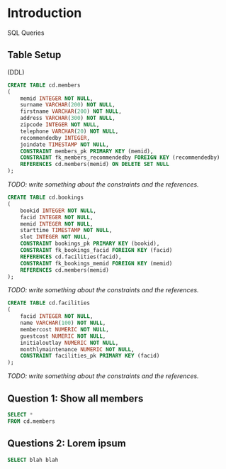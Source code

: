 # Introduction

SQL Queries

## Table Setup

(DDL)

```sql
CREATE TABLE cd.members
(
    memid INTEGER NOT NULL,
    surname VARCHAR(200) NOT NULL,
    firstname VARCHAR(200) NOT NULL,
    address VARCHAR(300) NOT NULL,
    zipcode INTEGER NOT NULL,
    telephone VARCHAR(20) NOT NULL,
    recommendedby INTEGER,
    joindate TIMESTAMP NOT NULL,
    CONSTRAINT members_pk PRIMARY KEY (memid),
    CONSTRAINT fk_members_recommendedby FOREIGN KEY (recommendedby) 
    REFERENCES cd.members(memid) ON DELETE SET NULL
);
```

*TODO: write something about the constraints and the references.*

```sql
CREATE TABLE cd.bookings
(
    bookid INTEGER NOT NULL,
    facid INTEGER NOT NULL,
    memid INTEGER NOT NULL,
    starttime TIMESTAMP NOT NULL,
    slot INTEGER NOT NULL,
    CONSTRAINT bookings_pk PRIMARY KEY (bookid),
    CONSTRAINT fk_bookings_facid FOREIGN KEY (facid)
    REFERENCES cd.facilities(facid),
    CONSTRAINT fk_bookings_memid FOREIGN KEY (memid)
    REFERENCES cd.members(memid)
);
```

*TODO: write something about the constraints and the references.*

```sql
CREATE TABLE cd.facilities
(
    facid INTEGER NOT NULL,
    name VARCHAR(100) NOT NULL,
    membercost NUMERIC NOT NULL,
    guestcost NUMERIC NOT NULL,
    initialoutlay NUMERIC NOT NULL,
    monthlymaintenance NUMERIC NOT NULL,
    CONSTRAINT facilities_pk PRIMARY KEY (facid)
);
```

*TODO: write something about the constraints and the references.*

## Question 1: Show all members

```sql
SELECT *
FROM cd.members
```

## Questions 2: Lorem ipsum

```sql
SELECT blah blah
```
